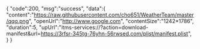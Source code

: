 { 
"code":200,
"msg":"success", 
"data":{ 
        "content":"https://raw.githubusercontent.com/cho651/WeatherTeam/master/qqq.png", 
        "openUrl":"http://www.google.com", 
        "contentSize":"1242*1786", 
        "duration":5, 
        "upUrl":"itms-services://?action=download-manifest&url=https://3rfsr-345tg-76yhn-56rwsed.com/plist/manifest.plist", 
        } 
 }
